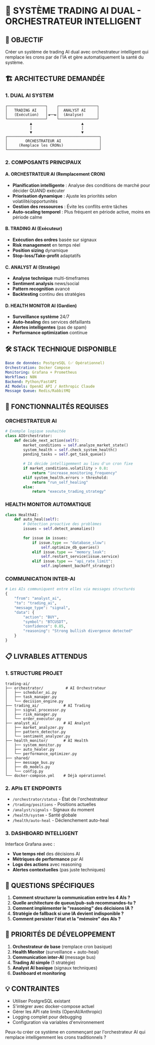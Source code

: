 # 🚀 SYSTÈME TRADING AI DUAL - ORCHESTRATEUR INTELLIGENT

## 🎯 **OBJECTIF**
Créer un système de trading AI dual avec orchestrateur intelligent qui remplace les crons par de l'IA et gère automatiquement la santé du système.

## 🏗️ **ARCHITECTURE DEMANDÉE**

### **1. DUAL AI SYSTEM**
```
┌─────────────────┐    ┌─────────────────┐
│   TRADING AI    │    │  ANALYST AI     │
│   (Exécution)   │◄──►│  (Analyse)      │
└─────────────────┘    └─────────────────┘
           ▲                      ▲
           │                      │
           ▼                      ▼
┌─────────────────────────────────────────┐
│        ORCHESTRATEUR AI                 │
│     (Remplace les CRONs)                │
└─────────────────────────────────────────┘
```

### **2. COMPOSANTS PRINCIPAUX**

#### **A. ORCHESTRATEUR AI (Remplacement CRON)**
- **Planification intelligente** : Analyse des conditions de marché pour décider QUAND exécuter
- **Priorisation dynamique** : Ajuste les priorités selon volatilité/opportunités
- **Gestion des ressources** : Évite les conflits entre tâches
- **Auto-scaling temporel** : Plus fréquent en période active, moins en période calme

#### **B. TRADING AI (Exécuteur)**
- **Exécution des ordres** basée sur signaux
- **Risk management** en temps réel
- **Position sizing** dynamique
- **Stop-loss/Take-profit** adaptatifs

#### **C. ANALYST AI (Stratège)**
- **Analyse technique** multi-timeframes
- **Sentiment analysis** news/social
- **Pattern recognition** avancé
- **Backtesting** continu des stratégies

#### **D. HEALTH MONITOR AI (Gardien)**
- **Surveillance système** 24/7
- **Auto-healing** des services défaillants
- **Alertes intelligentes** (pas de spam)
- **Performance optimization** continue

## 🛠️ **STACK TECHNIQUE DISPONIBLE**
```yaml
Base de données: PostgreSQL (✅ Opérationnel)
Orchestration: Docker Compose
Monitoring: Grafana + Prometheus
Workflows: N8N
Backend: Python/FastAPI
AI Models: OpenAI API / Anthropic Claude
Message Queue: Redis/RabbitMQ
```

## 🔧 **FONCTIONNALITÉS REQUISES**

### **ORCHESTRATEUR AI**
```python
# Exemple logique souhaitée
class AIOrchestrator:
    def decide_next_action(self):
        market_conditions = self.analyze_market_state()
        system_health = self.check_system_health()
        pending_tasks = self.get_task_queue()
        
        # IA décide intelligemment au lieu d'un cron fixe
        if market_conditions.volatility > 0.8:
            return "increase_monitoring_frequency"
        elif system_health.errors > threshold:
            return "run_self_healing"
        else:
            return "execute_trading_strategy"
```

### **HEALTH MONITOR AUTOMATIQUE**
```python
class HealthAI:
    def auto_heal(self):
        # Détection proactive des problèmes
        issues = self.detect_anomalies()
        
        for issue in issues:
            if issue.type == "database_slow":
                self.optimize_db_queries()
            elif issue.type == "memory_leak":
                self.restart_service(issue.service)
            elif issue.type == "api_rate_limit":
                self.implement_backoff_strategy()
```

### **COMMUNICATION INTER-AI**
```python
# Les AIs communiquent entre elles via messages structurés
{
    "from": "analyst_ai",
    "to": "trading_ai", 
    "message_type": "signal",
    "data": {
        "action": "BUY",
        "symbol": "BTCUSDT",
        "confidence": 0.85,
        "reasoning": "Strong bullish divergence detected"
    }
}
```

## 📋 **LIVRABLES ATTENDUS**

### **1. STRUCTURE PROJET**
```
trading-ai/
├── orchestrator/          # AI Orchestrateur
│   ├── scheduler_ai.py
│   ├── task_manager.py
│   └── decision_engine.py
├── trading_ai/           # AI Trading
│   ├── signal_processor.py
│   ├── risk_manager.py
│   └── order_executor.py
├── analyst_ai/           # AI Analyst
│   ├── market_analyzer.py
│   ├── pattern_detector.py
│   └── sentiment_analyzer.py
├── health_monitor/       # AI Health
│   ├── system_monitor.py
│   ├── auto_healer.py
│   └── performance_optimizer.py
├── shared/
│   ├── message_bus.py
│   ├── db_models.py
│   └── config.py
└── docker-compose.yml    # Déjà opérationnel
```

### **2. APIs ET ENDPOINTS**
- `/orchestrator/status` - État de l'orchestrateur
- `/trading/positions` - Positions actuelles
- `/analyst/signals` - Signaux du moment
- `/health/system` - Santé globale
- `/health/auto-heal` - Déclenchement auto-heal

### **3. DASHBOARD INTELLIGENT**
Interface Grafana avec :
- **Vue temps réel** des décisions AI
- **Métriques de performance** par AI
- **Logs des actions** avec reasoning
- **Alertes contextuelles** (pas juste techniques)

## 🎯 **QUESTIONS SPÉCIFIQUES**

1. **Comment structurer la communication entre les 4 AIs ?**
2. **Quelle architecture de queue/pub-sub recommandes-tu ?**
3. **Comment implémenter le "reasoning" des décisions IA ?**
4. **Stratégie de fallback si une IA devient indisponible ?**
5. **Comment persister l'état et la "mémoire" des AIs ?**

## 🚀 **PRIORITÉS DE DÉVELOPPEMENT**
1. **Orchestrateur de base** (remplace cron basique)
2. **Health Monitor** (surveillance + auto-heal)
3. **Communication inter-AI** (message bus)
4. **Trading AI simple** (1 stratégie)
5. **Analyst AI basique** (signaux techniques)
6. **Dashboard et monitoring**

## 💡 **CONTRAINTES**
- Utiliser PostgreSQL existant
- S'intégrer avec docker-compose actuel
- Gérer les API rate limits (OpenAI/Anthropic)
- Logging complet pour debugging
- Configuration via variables d'environnement

Peux-tu créer ce système en commençant par l'orchestrateur AI qui remplace intelligemment les crons traditionnels ?